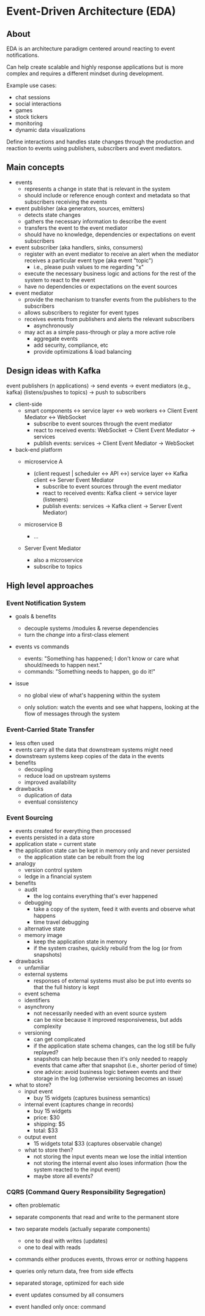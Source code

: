 # Event-Driven Architecture \(EDA\)

## About

EDA is an architecture paradigm centered around reacting to event notifications.

Can help create scalable and highly response applications but is more complex and requires a different mindset during development.

Example use cases:

* chat sessions
* social interactions
* games
* stock tickers
* monitoring
* dynamic data visualizations

Define interactions and handles state changes through the production and reaction to events using publishers, subscribers and event mediators.

## Main concepts

* events
  * represents a change in state that is relevant in the system
  * should include or reference enough context and metadata so that subscribers receiving the events 
* event publisher \(aka generators, sources, emitters\)
  * detects state changes
  * gathers the necessary information to describe the event
  * transfers the event to the event mediator
  * should have no knowledge, dependencies or expectations on event subscribers
* event subscriber \(aka handlers, sinks, consumers\)
  * register with an event mediator to receive an alert when the mediator receives a particular event type \(aka event "topic"\)
    * i.e., please push values to me regarding "x"
  * execute the necessary business logic and actions for the rest of the system to react to the event
  * have no dependencies or expectations on the event sources
* event mediator
  * provide the mechanism to transfer events from the publishers to the subscribers
  * allows subscribers to register for event types
  * receives events from publishers and alerts the relevant subscribers
    * asynchronously
  * may act as a simple pass-through or play a more active role
    * aggregate events
    * add security, compliance, etc
    * provide optimizations & load balancing

## Design ideas with Kafka

event publishers \(n applications\) -&gt; send events -&gt; event mediators \(e.g., kafka\) \(listens/pushes to topics\) -&gt; push to subscribers

* client-side
  * smart components &lt;-&gt; service layer &lt;-&gt; web workers &lt;-&gt; Client Event Mediator &lt;-&gt; WebSocket
    * subscribe to event sources through the event mediator
    * react to received events: WebSocket -&gt; Client Event Mediator -&gt; services
    * publish events: services -&gt; Client Event Mediator -&gt; WebSocket
* back-end platform
  * microservice A
    * \(client request \| scheduler &lt;-&gt; API &lt;-&gt;\) service layer &lt;-&gt; Kafka client &lt;-&gt; Server Event Mediator 
      * subscribe to event sources through the event mediator
      * react to received events: Kafka client -&gt; service layer \(listeners\)
      * publish events: services -&gt; Kafka client -&gt; Server Event Mediator\)

  * microservice B
    * ...
  * Server Event Mediator
    * also a microservice
    * subscribe to topics

## High level approaches

### Event Notification System

* goals & benefits
  * decouple systems /modules & reverse dependencies
  * turn the _change_ into a first-class element
* events vs commands
  * events: "Something has happened; I don't know or care what should/needs to happen next."
  * commands: "Something needs to happen, go do it!"
* issue

  * no global view of what's happening within the system

  * only solution: watch the events and see what happens, looking at the flow of messages through the system

### Event-Carried State Transfer

* less often used
* events carry all the data that downstream systems might need
* downstream systems keep copies of the data in the events
* benefits
  * decoupling
  * reduce load on upstream systems
  * improved availability
* drawbacks
  * duplication of data
  * eventual consistency

### Event Sourcing

* events created for everything then processed
* events persisted in a data store
* application state = current state
* the application state can be kept in memory only and never persisted
  * the application state can be rebuilt from the log
* analogy
  * version control system
  * ledge in a financial system
* benefits
  * audit
    * the log contains everything that's ever happened
  * debugging
    * take a copy of the system, feed it with events and observe what happens
    * time travel debugging
  * alternative state
  * memory image
    * keep the application state in memory
    * if the system crashes, quickly rebuild from the log \(or from snapshots\)
* drawbacks
  * unfamiliar
  * external systems
    * responses of external systems must also be put into events so that the full history is kept
  * event schema
  * identifiers
  * asynchrony
    * not necessarily needed with an event source system
    * can be nice because it improved responsiveness, but adds complexity
  * versioning
    * can get complicated
    * if the application state schema changes, can the log still be fully replayed?
    * snapshots can help because then it's only needed to reapply events that came after that snapshot \(i.e., shorter period of time\)
    * one advice: avoid business logic between events and their storage in the log \(otherwise versioning becomes an issue\)
* what to store?
  * input event
    * buy 15 widgets \(captures business semantics\)
  * internal event \(captures change in records\)
    * buy 15 widgets
    * price: $30
    * shipping: $5
    * total: $33
  * output event
    * 15 widgets total $33 \(captures observable change\)
  * what to store then?
    * not storing the input events mean we lose the initial intention
    * not storing the internal event also loses information \(how the system reacted to the input event\)
    * maybe store all events?

### CQRS \(Command Query Responsibility Segregation\)

* often problematic
* separate components that read and write to the permanent store
* two separate models \(actually separate components\)
  * one to deal with writes \(updates\)
  * one to deal with reads
* commands either produces events, throws error or nothing happens

* queries only return data, free from side effects

* separated storage, optimized for each side

* event updates consumed by all consumers

* event handled only once: command

## 



